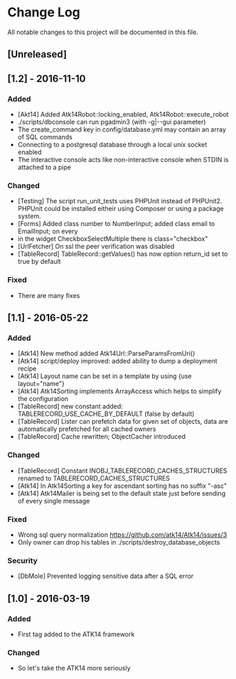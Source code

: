 # Change Log
All notable changes to this project will be documented in this file.

## [Unreleased]

## [1.2] - 2016-11-10

### Added

- [Akt14] Added Atk14Robot::locking_enabled, Atk14Robot::execute_robot
- ./scripts/dbconsole can run pgadmin3 (with -g|--gui parameter)
- The create_command key in config/database.yml may contain an array of SQL commands
- Connecting to a postgresql database through a local unix socket enabled
- The interactive console acts like non-interactive console when STDIN is attached to a pipe

### Changed

- [Testing] The script run_unit_tests uses PHPUnit instead of PHPUnit2. PHPUnit could be installed eitheir using Composer or using a package system.
- [Forms] Added class number to NumberInput; added class email to EmailInput; on every <li> in the widget CheckboxSelectMultiple there is class="checkbox"
- [UrlFetcher] On ssl the peer verification was disabled
- [TableRecord] TableRecord::getValues() has now option return_id set to true by default

### Fixed

- There are many fixes

## [1.1] - 2016-05-22

### Added
- [Atk14] New method added Atk14Url::ParseParamsFromUri()
- [Atk14] script/deploy improved: added ability to dump a deployment recipe
- [Atk14] Layout name can be set in a template by using {use layout="name"}
- [Atk14] Atk14Sorting implements ArrayAccess which helps to simplify the configuration
- [TableRecord] new constant added: TABLERECORD_USE_CACHE_BY_DEFAULT (false by default)
- [TableRecord] Lister can prefetch data for given set of objects, data are automatically prefetched for all cached owners
- [TableRecord] Cache rewritten; ObjectCacher introduced

### Changed
- [TableRecord] Constant INOBJ_TABLERECORD_CACHES_STRUCTURES renamed to TABLERECORD_CACHES_STRUCTURES
- [Atk14] In Atk14Sorting a key for ascendant sorting has no suffix "-asc"
- [Atk14] Atk14Mailer is being set to the default state just before sending of every single message

### Fixed
- Wrong sql query normalization <https://github.com/atk14/Atk14/issues/3>
- Only owner can drop his tables in ./scripts/destroy_database_objects

### Security
- [DbMole] Prevented logging sensitive data after a SQL error

## [1.0] - 2016-03-19

### Added
- First tag added to the ATK14 framework

### Changed
- So let's take the ATK14 more seriously
